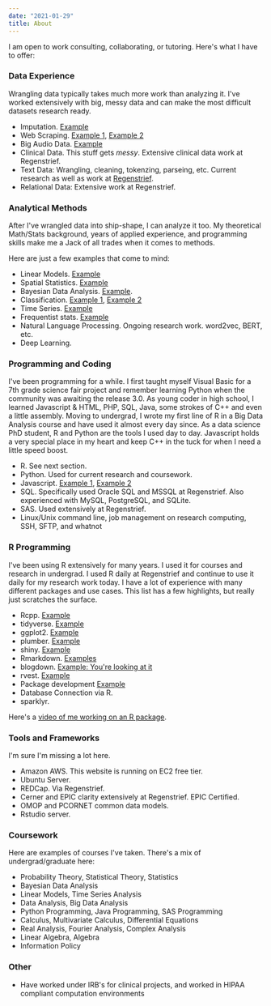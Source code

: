 ```yaml
---
date: "2021-01-29"
title: About
---
```


I am open to work consulting, collaborating, or tutoring. Here's what I have to offer:

### Data Experience

Wrangling data typically takes much more work than analyzing it. I've worked extensively with big, messy data and can make the most difficult datasets research ready.

* Imputation. [Example](https://web.jackv.xyz/2021/01/03/kaggle-a-low-usability-dataset/)
* Web Scraping. [Example 1](https://web.jackv.xyz/2020/10/29/wfyi-web-scraper/), [Example 2](https://web.jackv.xyz/2020/12/29/on-the-fly-web-page-ingestion-with-plumber/)
* Big Audio Data. [Example](https://docs.google.com/presentation/d/1QRLfYWAdlGzJ-breAPyzNtZPCA87MyljrUQs4QPbuV4/edit?usp=sharing)
* Clinical Data. This stuff gets _messy_.  Extensive clinical data work at Regenstrief. 
* Text Data: Wrangling, cleaning, tokenzing, parseing, etc. Current research as well as work at [Regenstrief](https://www.regenstrief.org/implementation/ndepth/).
* Relational Data: Extensive work at Regenstrief. 


### Analytical Methods

After I've wrangled data into ship-shape, I can analyze it too. My theoretical Math/Stats background, years of applied experience, and programming skills make me a Jack of all trades when it comes to methods. 

Here are just a few examples that come to mind:

* Linear Models. [Example](https://web.jackv.xyz/2020/10/09/analysis-indiana-covid-19-infection-rate-disparities/)
* Spatial Statistics. [Example](https://docs.lib.purdue.edu/jpur/vol7/iss1/10/)
* Bayesian Data Analysis. [Example](https://docs.google.com/presentation/d/1QRLfYWAdlGzJ-breAPyzNtZPCA87MyljrUQs4QPbuV4/edit?usp=sharing).
* Classification. [Example 1](https://www.sciencedirect.com/science/article/abs/pii/S1574954118301900), [Example 2](https://web.jackv.xyz/2020/12/30/kaggle-credit-card-customers/)
* Time Series. [Example](https://web.jackv.xyz/2020/10/05/indiana-covid-19-case-model/)
* Frequentist stats. [Example](https://web.jackv.xyz/2020/11/06/analysis-stop-the-steal-hashtag/)
* Natural Language Processing. Ongoing research work. word2vec, BERT, etc.
* Deep Learning. 

### Programming and Coding

I've been programming for a while. I first taught myself Visual Basic for a 7th grade science fair project and remember learning Python when the community was awaiting the release 3.0. As young coder in high school, I learned Javascript & HTML, PHP, SQL, Java, some strokes of C++ and even a little assembly. Moving to undergrad, I wrote my first line of R in a Big Data Analysis course and have used it almost every day since. As a data science PhD student, R and Python are the tools I used day to day. Javascript holds a very special place in my heart and keep C++ in the tuck for when I need a little speed boost.

* R. See next section.
* Python. Used for current research and coursework.
* Javascript. [Example 1](https://web.jackv.xyz/2020/10/28/neatly-embedding-r-data-frames-via-javascript/), [Example 2](https://web.jackv.xyz/2020/09/28/dtdatatable-seasoned-with-javascript/)
* SQL. Specifically used Oracle SQL and MSSQL at Regenstrief. Also experienced with MySQL, PostgreSQL, and SQLite. 
* SAS. Used extensively at Regenstrief.
* Linux/Unix command line, job management on research computing, SSH, SFTP, and whatnot

### R Programming

I've been using R extensively for many years. I used it for courses and research in undergrad. I used R daily at Regenstrief and continue to use it daily for my research work today. I have a lot of experience with many different packages and use cases. This list has a few highlights, but really just scratches the surface.

* Rcpp. [Example](https://web.jackv.xyz/2021/01/06/logistic-map-with-rcpp/)
* tidyverse. [Example](https://web.jackv.xyz/2020/09/29/tidy-tuesday-9-29-2020/)
* ggplot2. [Example](https://web.jackv.xyz/2021/01/04/tidy-tuesday-01-04-2021-transit-cost/)
* plumber. [Example](https://web.jackv.xyz/2020/12/29/on-the-fly-web-page-ingestion-with-plumber/)
* shiny. [Example](https://github.com/regenstrief/quacs)
* Rmarkdown. [Examples](https://web.jackv.xyz/)
* blogdown. [Example: You're looking at it](https://web.jackv.xyz/)
* rvest. [Example](https://web.jackv.xyz/2020/10/29/wfyi-web-scraper/)
* Package development [Example](https://github.com/regenstrief/quacs)
* Database Connection via R. 
* sparklyr. 

Here's a [video of me working on an R package](https://www.youtube.com/watch?v=cUSjdVMSwGk).

### Tools and Frameworks

I'm sure I'm missing a lot here. 

* Amazon AWS. This website is running on EC2 free tier.
* Ubuntu Server.
* REDCap. Via Regenstrief. 
* Cerner and EPIC clarity extensively at Regenstrief. EPIC Certified.
* OMOP and PCORNET common data models.
* Rstudio server. 

### Coursework

Here are examples of courses I've taken. There's a mix of undergrad/graduate here:

* Probability Theory, Statistical Theory, Statistics
* Bayesian Data Analysis
* Linear Models, Time Series Analysis
* Data Analysis, Big Data Analysis
* Python Programming, Java Programming, SAS Programming
* Calculus, Multivariate Calculus, Differential Equations
* Real Analysis, Fourier Analysis, Complex Analysis
* Linear Algebra, Algebra
* Information Policy

### Other

* Have worked under IRB's for clinical projects, and worked in HIPAA compliant computation environments



